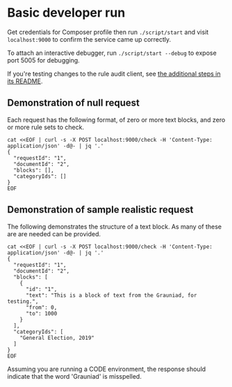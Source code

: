 # Basic developer run

Get credentials for Composer profile then run `./script/start` and visit `localhost:9000` to confirm the service came up correctly.

To attach an interactive debugger, run `./script/start --debug` to expose port 5005 for debugging.

If you're testing changes to the rule audit client, see [the additional steps in its README](https://github.com/guardian/typerighter/tree/master/rule-audit-client).

## Demonstration of null request

Each request has the following format, of zero or more text blocks, and zero or more rule sets to check.

```
cat <<EOF | curl -s -X POST localhost:9000/check -H 'Content-Type: application/json' -d@- | jq '.'
{
  "requestId": "1", 
  "documentId": "2", 
  "blocks": [], 
  "categoryIds": []
}
EOF

```

## Demonstration of sample realistic request

The following demonstrates the structure of a text block.  As many of these are
are needed can be provided.

```
cat <<EOF | curl -s -X POST localhost:9000/check -H 'Content-Type: application/json' -d@- | jq '.'
{
  "requestId": "1", 
  "documentId": "2", 
  "blocks": [
    {
      "id": "1",
      "text": "This is a block of text from the Grauniad, for testing.",
      "from": 0,
      "to": 1000
    }
  ], 
  "categoryIds": [
    "General Election, 2019"
  ]
}
EOF

```

Assuming you are running a CODE environment, the response should indicate that the word 'Grauniad' is misspelled.
